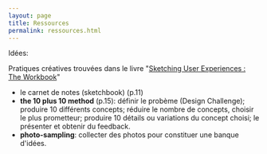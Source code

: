 ```yaml
---
layout: page
title: Ressources
permalink: ressources.html
---
```


Idées:

Pratiques créatives trouvées dans le livre
"[Sketching User Experiences : The Workbook](http://sketchbook.cpsc.ucalgary.ca/)"

- le carnet de notes (sketchbook) (p.11)
- **the 10 plus 10 method** (p.15): définir le probème (Design Challenge); produire 10 différents concepts; réduire le nombre de concepts, choisir le plus prometteur; produire 10 détails ou variations du concept choisi; le présenter et obtenir du feedback.
- **photo-sampling**: collecter des photos pour constituer une banque d'idées.